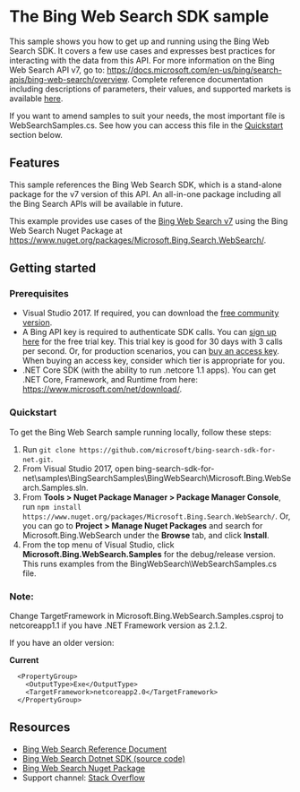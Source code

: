 # The Bing Web Search SDK sample

This sample shows you how to get up and running using the Bing Web Search SDK. It covers a few use cases and expresses best practices for interacting with the data from this API. For more information on the Bing Web Search API v7, go to: https://docs.microsoft.com/en-us/bing/search-apis/bing-web-search/overview. Complete reference documentation including descriptions of parameters, their values, and supported markets is available [here](https://docs.microsoft.com/en-us/bing/search-apis/bing-web-search/overview).

If you want to amend samples to suit your needs, the most important file is WebSearchSamples.cs. See how you can access this file in the [Quickstart](#quickstart) section below.

## Features

This sample references the Bing Web Search SDK, which is a stand-alone package for the v7 version of this API. An all-in-one package including all the Bing Search APIs will be available in future.

This example provides use cases of the [Bing Web Search v7](https://github.com/microsoft/bing-search-sdk-for-net/tree/main/samples/BingSearchSamples/BingWebSearch) using the Bing Web Search Nuget Package at https://www.nuget.org/packages/Microsoft.Bing.Search.WebSearch/.

## Getting started

### Prerequisites

- Visual Studio 2017. If required, you can download the [free community version](https://www.visualstudio.com/vs/community/).
- A Bing API key is required to authenticate SDK calls. You can [sign up here](https://portal.azure.com/#create/microsoft.bingsearch) for the free trial key. This trial key is good for 30 days with 3 calls per second. Or, for production scenarios, you can [buy an access key](https://portal.azure.com/#create/microsoft.bingsearch). When buying an access key, consider which tier is appropriate for you.
- .NET Core SDK (with the ability to run .netcore 1.1 apps). You can get .NET Core, Framework, and Runtime from here: https://www.microsoft.com/net/download/. 

### Quickstart

To get the Bing Web Search sample running locally, follow these steps:

1. Run `git clone https://github.com/microsoft/bing-search-sdk-for-net.git`.
2. From Visual Studio 2017, open bing-search-sdk-for-net\samples\BingSearchSamples\BingWebSearch\Microsoft.Bing.WebSearch.Samples.sln.
3. From **Tools > Nuget Package Manager > Package Manager Console**, run `npm install https://www.nuget.org/packages/Microsoft.Bing.Search.WebSearch/`. Or, you can go to **Project > Manage Nuget Packages** and search for Microsoft.Bing.WebSearch under the **Browse** tab, and click **Install**. 
4. From the top menu of Visual Studio, click **Microsoft.Bing.WebSearch.Samples** for the debug/release version. This runs examples from the BingWebSearch\WebSearchSamples.cs file. 

### Note: 
Change TargetFramework in Microsoft.Bing.WebSearch.Samples.csproj to netcoreapp1.1 if you have .NET Framework version as 2.1.2.

If you have an older version: 

**Current**
````  
  <PropertyGroup>
    <OutputType>Exe</OutputType>
    <TargetFramework>netcoreapp2.0</TargetFramework>
  </PropertyGroup>
````

## Resources
- [Bing Web Search Reference Document](https://docs.microsoft.com/en-us/bing/search-apis/bing-web-search/overview)
- [Bing Web Search Dotnet SDK (source code)](https://github.com/microsoft/bing-search-sdk-for-net/tree/main/sdk/WebSearch)
- [Bing Web Search Nuget Package](https://www.nuget.org/packages/Microsoft.Bing.Search.WebSearch/) 
- Support channel: [Stack Overflow](https://stackoverflow.com/questions/tagged/bing-search)
